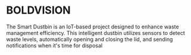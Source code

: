 # BOLDVISION
The Smart Dustbin is an IoT-based project designed to enhance waste management efficiency. This intelligent dustbin utilizes sensors to detect waste levels, automatically opening and closing the lid, and sending notifications when it's time for disposal
